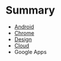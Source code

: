 # Summary

* [Android](Android/index.md)
* [Chrome](Chrome/index.md)
* [Design](Design/index.md)
* [Cloud](Cloud/index.md)
* Google Apps

